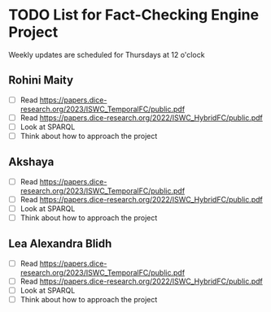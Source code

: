 # TODO List for Fact-Checking Engine Project
Weekly updates are scheduled for Thursdays at 12 o'clock

## Rohini Maity
- [ ] Read https://papers.dice-research.org/2023/ISWC_TemporalFC/public.pdf
- [ ] Read https://papers.dice-research.org/2022/ISWC_HybridFC/public.pdf 
- [ ] Look at SPARQL
- [ ] Think about how to approach the project

## Akshaya 
- [ ] Read https://papers.dice-research.org/2023/ISWC_TemporalFC/public.pdf
- [ ] Read https://papers.dice-research.org/2022/ISWC_HybridFC/public.pdf 
- [ ] Look at SPARQL
- [ ] Think about how to approach the project

## Lea Alexandra Blidh
- [ ] Read https://papers.dice-research.org/2023/ISWC_TemporalFC/public.pdf
- [ ] Read https://papers.dice-research.org/2022/ISWC_HybridFC/public.pdf 
- [ ] Look at SPARQL
- [ ] Think about how to approach the project
